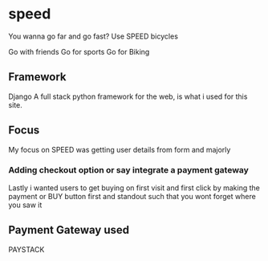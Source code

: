 # speed
You wanna go far and go fast? 
Use SPEED bicycles

Go with friends
Go for sports
Go for Biking

## Framework
Django
A full stack python framework for the web, is what i used for this site.

## Focus
My focus on SPEED was getting user details from form and majorly
### Adding checkout option or say integrate a payment gateway
Lastly i wanted users to get buying on first visit and first click
by making the payment or BUY button first and standout such that you wont forget where you saw it

## Payment Gateway used
PAYSTACK
